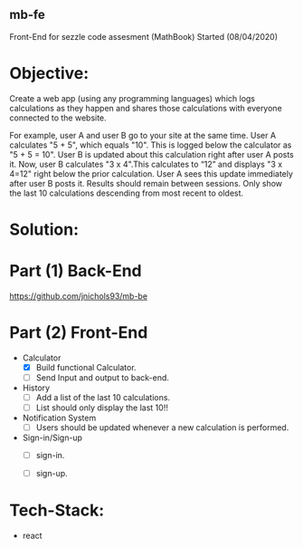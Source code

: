 ## mb-fe

Front-End for sezzle code assesment (MathBook)
Started (08/04/2020)

# Objective:

Create a web app (using any programming languages) which logs calculations as they happen and shares those calculations with everyone connected to the website.

For example, user A and user B go to your site at the same time. User A calculates "5 + 5", which equals "10". This is logged below the calculator as "5 + 5 = 10". User B is updated about this calculation right after user A posts it. Now, user B calculates "3 x 4".This calculates to “12” and displays "3 x 4=12" right below the prior calculation. User A sees this update immediately after user B posts it.
Results should remain between sessions. Only show the last 10 calculations descending from most recent to oldest.

# Solution:

# Part (1) Back-End

https://github.com/jnichols93/mb-be

# Part (2) Front-End

- Calculator
  - [x] Build functional Calculator.
  - [ ] Send Input and output to back-end.

- History
  - [ ] Add a list of the last 10 calculations.
  - [ ] List should only display the last 10!!

- Notification System
  - [ ] Users should be updated whenever a new calculation is performed.

- Sign-in/Sign-up
  - [ ] sign-in.
  - [ ] sign-up.


# Tech-Stack:

- react
